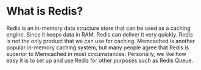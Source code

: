 # What is Redis?

Redis is an in-memory data structure store that can be used as a caching engine. Since it keeps data in RAM, Redis can deliver it very quickly. Redis is not the only product that we can use for caching. Memcached is another popular in-memory caching system, but many people agree that Redis is superior to Memcached in most circumstances. Personally, we like how easy it is to set up and use Redis for other purposes such as Redis Queue.